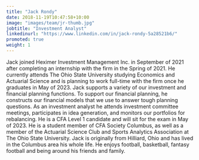 ```yaml
---
title: "Jack Rondy"
date: 2018-11-19T10:47:58+10:00
image: "images/team/jr-thumb.jpg"
jobtitle: "Investment Analyst"
linkedinurl: "https://www.linkedin.com/in/jack-rondy-5a28521b6/"
promoted: true
weight: 1
---
```


Jack joined Heximer Investment Management Inc. in September of 2021 after completing an internship with the firm in the Spring of 2021. He currently attends The Ohio State University studying Economics and Actuarial Science and is planning to work full-time with the firm once he graduates in May of 2023. Jack supports a variety of our investment and financial planning functions. To support our financial planning, he constructs our financial models that we use to answer tough planning questions. As an investment analyst he attends investment committee meetings, participates in idea generation, and monitors our portfolios for rebalancing. He is a CFA Level 1 candidate and will sit for the exam in May of 2023. He is a student member of CFA Society Columbus, as well as a member of the Actuarial Science Club and Sports Analytics Association at The Ohio State University. Jack is originally from Hilliard, Ohio and has lived in the Columbus area his whole life. He enjoys football, basketball, fantasy football and being around his friends and family. 
